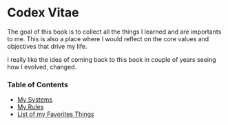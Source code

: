 # Codex Vitae

The goal of this book is to collect all the things I learned and are importants to me. This is also a place where I would reflect on the core values and objectives that drive my life.

I really like the idea of coming back to this book in couple of years seeing how I evolved, changed.

### Table of Contents

* [My Systems](./systems.md)
* [My Rules](./rules.md)
* [List of my Favorites Things](./favorites.md)
